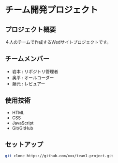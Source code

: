  # チーム開発プロジェクト

 ## プロジェクト概要
 ４人のチームで作成するWedサイトプロジェクトです。

 ## チームメンバー
 - 岩本 : リポジトリ管理者
 - 奥平 : オールコーダー
 - 藤元 : レビュアー

 ## 使用技術
- HTML
- CSS
- JavaScript
- Git/GitHub

## セットアップ
```bash
git clone https://github.com/xxx/team1-project.git
